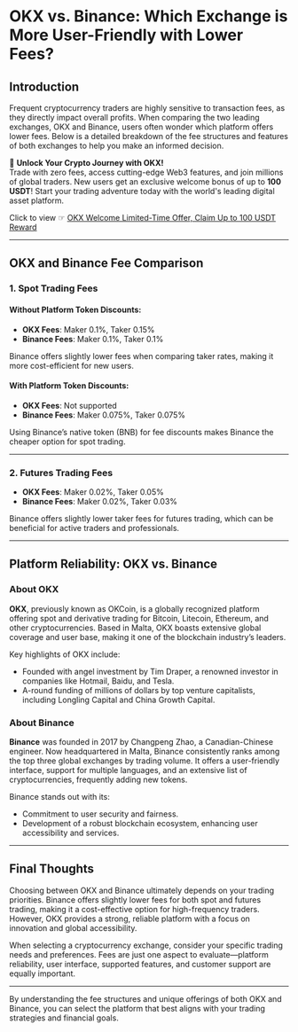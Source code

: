 # OKX vs. Binance: Which Exchange is More User-Friendly with Lower Fees?

## Introduction

Frequent cryptocurrency traders are highly sensitive to transaction fees, as they directly impact overall profits. When comparing the two leading exchanges, OKX and Binance, users often wonder which platform offers lower fees. Below is a detailed breakdown of the fee structures and features of both exchanges to help you make an informed decision.

🚀 **Unlock Your Crypto Journey with OKX!**  
Trade with zero fees, access cutting-edge Web3 features, and join millions of global traders. New users get an exclusive welcome bonus of up to **100 USDT**! Start your trading adventure today with the world's leading digital asset platform.  

Click to view ☞ [OKX Welcome Limited-Time Offer, Claim Up to 100 USDT Reward](https://bit.ly/OKXe)

---

## OKX and Binance Fee Comparison

### 1. Spot Trading Fees
#### Without Platform Token Discounts:
- **OKX Fees**: Maker 0.1%, Taker 0.15%  
- **Binance Fees**: Maker 0.1%, Taker 0.1%

Binance offers slightly lower fees when comparing taker rates, making it more cost-efficient for new users.

#### With Platform Token Discounts:
- **OKX Fees**: Not supported  
- **Binance Fees**: Maker 0.075%, Taker 0.075%

Using Binance’s native token (BNB) for fee discounts makes Binance the cheaper option for spot trading.

---

### 2. Futures Trading Fees
- **OKX Fees**: Maker 0.02%, Taker 0.05%  
- **Binance Fees**: Maker 0.02%, Taker 0.03%  

Binance offers slightly lower taker fees for futures trading, which can be beneficial for active traders and professionals.

---

## Platform Reliability: OKX vs. Binance

### About OKX
**OKX**, previously known as OKCoin, is a globally recognized platform offering spot and derivative trading for Bitcoin, Litecoin, Ethereum, and other cryptocurrencies. Based in Malta, OKX boasts extensive global coverage and user base, making it one of the blockchain industry’s leaders.  

Key highlights of OKX include:
- Founded with angel investment by Tim Draper, a renowned investor in companies like Hotmail, Baidu, and Tesla.  
- A-round funding of millions of dollars by top venture capitalists, including Longling Capital and China Growth Capital.  

### About Binance
**Binance** was founded in 2017 by Changpeng Zhao, a Canadian-Chinese engineer. Now headquartered in Malta, Binance consistently ranks among the top three global exchanges by trading volume. It offers a user-friendly interface, support for multiple languages, and an extensive list of cryptocurrencies, frequently adding new tokens.  

Binance stands out with its:
- Commitment to user security and fairness.  
- Development of a robust blockchain ecosystem, enhancing user accessibility and services.  

---

## Final Thoughts

Choosing between OKX and Binance ultimately depends on your trading priorities. Binance offers slightly lower fees for both spot and futures trading, making it a cost-effective option for high-frequency traders. However, OKX provides a strong, reliable platform with a focus on innovation and global accessibility.

When selecting a cryptocurrency exchange, consider your specific trading needs and preferences. Fees are just one aspect to evaluate—platform reliability, user interface, supported features, and customer support are equally important.

---

By understanding the fee structures and unique offerings of both OKX and Binance, you can select the platform that best aligns with your trading strategies and financial goals.  
